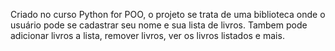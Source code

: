 Criado no curso Python for POO, o projeto se trata de uma biblioteca 
onde o usuário pode se cadastrar seu nome e sua lista de livros. 
Tambem pode adicionar livros a lista, remover livros, ver os livros listados e mais.
